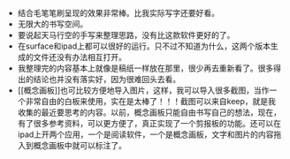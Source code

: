 - 结合毛笔笔刷呈现的效果非常棒。比我实际写字还要好看。
- 无限大的书写空间。
- 要说起天马行空的手写来整理思路，没有比这款软件更好的了。
- 在surface和ipad上都可以很好的运行。只不过不知道为什么，这两个版本生成的文件还没有办法相互打开。
- 我整理完的内容基本上就像是稿纸一样放在那里，很少再去重新看了。很多得出的结论也并没有落实好，因为很难回头去看。
- [[概念画板]]也可比较方便地导入图片，这样，我可以导入很多截图，当作一个非常自由的白板来使用，实在是太棒了！！！截图可以来自keep，就是我收集的最近要思考的内容。以前，概念画板只能自由书写自己的想法，现在，有了很多参考资料，可以更方便了，真正实现了一个剪报板的功能。还可以在ipad上开两个应用，一个是阅读软件，一个是概念画板，文字和图片的内容拖入到概念画板中就可以标注了。
